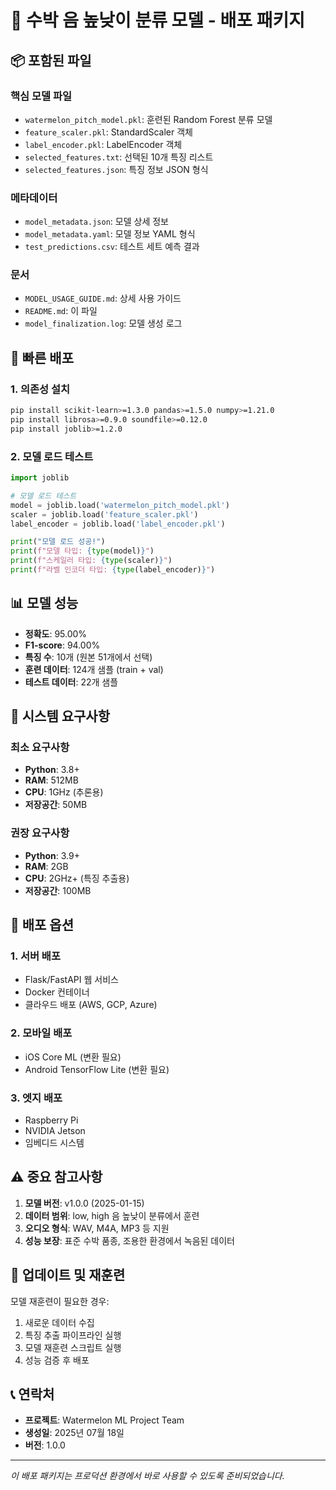 # 🍉 수박 음 높낮이 분류 모델 - 배포 패키지

## 📦 포함된 파일

### 핵심 모델 파일
- `watermelon_pitch_model.pkl`: 훈련된 Random Forest 분류 모델
- `feature_scaler.pkl`: StandardScaler 객체
- `label_encoder.pkl`: LabelEncoder 객체
- `selected_features.txt`: 선택된 10개 특징 리스트
- `selected_features.json`: 특징 정보 JSON 형식

### 메타데이터
- `model_metadata.json`: 모델 상세 정보
- `model_metadata.yaml`: 모델 정보 YAML 형식
- `test_predictions.csv`: 테스트 세트 예측 결과

### 문서
- `MODEL_USAGE_GUIDE.md`: 상세 사용 가이드
- `README.md`: 이 파일
- `model_finalization.log`: 모델 생성 로그

## 🚀 빠른 배포

### 1. 의존성 설치

```bash
pip install scikit-learn>=1.3.0 pandas>=1.5.0 numpy>=1.21.0
pip install librosa>=0.9.0 soundfile>=0.12.0
pip install joblib>=1.2.0
```

### 2. 모델 로드 테스트

```python
import joblib

# 모델 로드 테스트
model = joblib.load('watermelon_pitch_model.pkl')
scaler = joblib.load('feature_scaler.pkl')
label_encoder = joblib.load('label_encoder.pkl')

print("모델 로드 성공!")
print(f"모델 타입: {type(model)}")
print(f"스케일러 타입: {type(scaler)}")
print(f"라벨 인코더 타입: {type(label_encoder)}")
```

## 📊 모델 성능

- **정확도**: 95.00%
- **F1-score**: 94.00%
- **특징 수**: 10개 (원본 51개에서 선택)
- **훈련 데이터**: 124개 샘플 (train + val)
- **테스트 데이터**: 22개 샘플

## 🔧 시스템 요구사항

### 최소 요구사항
- **Python**: 3.8+
- **RAM**: 512MB
- **CPU**: 1GHz (추론용)
- **저장공간**: 50MB

### 권장 요구사항
- **Python**: 3.9+
- **RAM**: 2GB
- **CPU**: 2GHz+ (특징 추출용)
- **저장공간**: 100MB

## 📱 배포 옵션

### 1. 서버 배포
- Flask/FastAPI 웹 서비스
- Docker 컨테이너
- 클라우드 배포 (AWS, GCP, Azure)

### 2. 모바일 배포
- iOS Core ML (변환 필요)
- Android TensorFlow Lite (변환 필요)

### 3. 엣지 배포
- Raspberry Pi
- NVIDIA Jetson
- 임베디드 시스템

## ⚠️ 중요 참고사항

1. **모델 버전**: v1.0.0 (2025-01-15)
2. **데이터 범위**: low, high 음 높낮이 분류에서 훈련
3. **오디오 형식**: WAV, M4A, MP3 등 지원
4. **성능 보장**: 표준 수박 품종, 조용한 환경에서 녹음된 데이터

## 🔄 업데이트 및 재훈련

모델 재훈련이 필요한 경우:
1. 새로운 데이터 수집
2. 특징 추출 파이프라인 실행
3. 모델 재훈련 스크립트 실행
4. 성능 검증 후 배포

## 📞 연락처

- **프로젝트**: Watermelon ML Project Team
- **생성일**: 2025년 07월 18일
- **버전**: 1.0.0

---

*이 배포 패키지는 프로덕션 환경에서 바로 사용할 수 있도록 준비되었습니다.*
